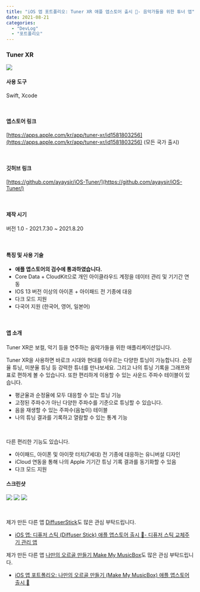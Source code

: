 ```yaml
---
title: "iOS 앱 포트폴리오: Tuner XR 애플 앱스토어 출시 📱- 음악가들을 위한 튜너 앱"
date: 2021-08-21
categories: 
  - "DevLog"
  - "포트폴리오"
---
```


### **Tuner XR**

 ![](/assets/img/wp-content/uploads/2021/08/스크린샷-2021-08-21-오전-10.44.57.jpg)

#### **사용 도구**

Swift, Xcode

 

#### **앱스토어 링크**

[https://apps.apple.com/kr/app/tuner-xr/id1581803256](https://apps.apple.com/kr/app/tuner-xr/id1581803256) (모든 국가 출시)

 

#### **깃허브 링크**

[https://github.com/ayaysir/iOS-Tuner/](https://github.com/ayaysir/iOS-Tuner/)

 

#### **제작 시기**

버전 1.0 - 2021.7.30 ~ 2021.8.20

 

#### **특징 및 사용 기술**

- **애플 앱스토어의 검수에 통과하였습니다.**
- Core Data + CloudKit으로 개인 아이클라우드 계정을 데이터 관리 및 기기간 연동
- IOS 13 버전 이상의 아이폰 + 아이패드 전 기종에 대응
- 다크 모드 지원
- 다국어 지원 (한국어, 영어, 일본어)

 

#### **앱 소개**

Tuner XR은 보컬, 악기 등을 연주하는 음악가들을 위한 애플리케이션입니다.

Tuner XR을 사용하면 바로크 시대와 현대를 아우르는 다양한 튜닝이 가능합니다. 순정율 튜닝, 미분율 튜닝 등 강력한 튜너를 만나보세요. 그리고 나의 튜닝 기록을 그래프와 표로 편하게 볼 수 있습니다. 또한 편리하게 이용할 수 있는 사운드 주파수 테이블이 있습니다.

- 평균율과 순정율에 모두 대응할 수 있는 튜닝 기능
- 고정된 주파수가 아닌 다양한 주파수를 기준으로 튜닝할 수 있습니다.
- 음을 재생할 수 있는 주파수(음높이) 테이블
- 나의 튜닝 결과를 기록하고 열람할 수 있는 통계 기능

 

다른 편리한 기능도 있습니다.

- 아이패드, 아이폰 및 아이팟 터치(7세대) 전 기종에 대응하는 유니버설 디자인
- iCloud 연동을 통해 나의 Apple 기기간 튜닝 기록 결과를 동기화할 수 있음
- 다크 모드 지원

#### **스크린샷**

 ![](/assets/img/wp-content/uploads/2021/08/스크린샷-2021-08-21-오전-10.44.14.jpg)  ![](/assets/img/wp-content/uploads/2021/08/스크린샷-2021-08-21-오전-10.44.19.jpg)  ![](/assets/img/wp-content/uploads/2021/08/스크린샷-2021-08-21-오전-10.44.27.jpg)

 

제가 만든 다른 앱 [DiffuserStick](https://apps.apple.com/kr/app/diffuserstick/id1578285458)도 많은 관심 부탁드립니다.

- [iOS 앱: 디퓨저 스틱 (Diffuser Stick) 애플 앱스토어 출시 📱- 디퓨저 스틱 교체주기 관리 앱](http://yoonbumtae.com/?p=3842)

제가 만든 다른 앱 [나만의 오르골 만들기 Make My MusicBox](https://apps.apple.com/kr/app/%EB%82%98%EB%A7%8C%EC%9D%98-%EC%98%A4%EB%A5%B4%EA%B3%A8-%EB%A7%8C%EB%93%A4%EA%B8%B0-make-my-musicbox/id1596583920#?platform=iphone)도 많은 관심 부탁드립니다.

- [iOS 앱 포트폴리오: 나만의 오르골 만들기 (Make My MusicBox) 애플 앱스토어 출시 📱](http://yoonbumtae.com/?p=4188)
